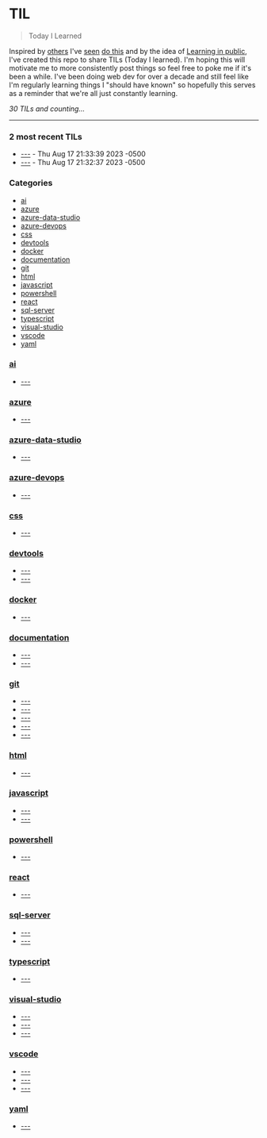 # TIL
> Today I Learned

Inspired by [others](https://github.com/jbranchaud/til) I've [seen](https://github.com/simonw/til) [do this](https://til.hashrocket.com/) and by the idea of [Learning in public](https://dev.to/jbranchaud/how-i-built-a-learning-machine-45k9), I've created this repo to share TILs (Today I learned).
I'm hoping this will motivate me to more consistently post things so feel free to poke me if it's been a while.
I've been doing web dev for over a decade and still feel like I'm regularly learning things I "should have known" so hopefully this serves as a reminder that we're all just constantly learning.


_30 TILs and counting..._

---

### 2 most recent TILs

- [---](git/ignore-revs-file.md) - Thu Aug 17 21:33:39 2023 -0500
- [---](git/branch-force.md) - Thu Aug 17 21:32:37 2023 -0500

### Categories

- [ai](#ai)
- [azure](#azure)
- [azure-data-studio](#azure-data-studio)
- [azure-devops](#azure-devops)
- [css](#css)
- [devtools](#devtools)
- [docker](#docker)
- [documentation](#documentation)
- [git](#git)
- [html](#html)
- [javascript](#javascript)
- [powershell](#powershell)
- [react](#react)
- [sql-server](#sql-server)
- [typescript](#typescript)
- [visual-studio](#visual-studio)
- [vscode](#vscode)
- [yaml](#yaml)

### [ai](#ai)
- [---](ai/chatgpt-explains.md)

### [azure](#azure)
- [---](azure/awesome-azd.md)

### [azure-data-studio](#azure-data-studio)
- [---](azure-data-studio/json-column.md)

### [azure-devops](#azure-devops)
- [---](azure-devops/submit-comment-hotkey.md)

### [css](#css)
- [---](css/stacking-context.md)

### [devtools](#devtools)
- [---](devtools/css-changes.md)
- [---](devtools/devtools-recorder.md)

### [docker](#docker)
- [---](docker/lazydocker.md)

### [documentation](#documentation)
- [---](documentation/c4-model.md)
- [---](documentation/sequence-diagrams.md)

### [git](#git)
- [---](git/branch-force.md)
- [---](git/git-extensions.md)
- [---](git/git-pickaxe.md)
- [---](git/ignore-revs-file.md)
- [---](git/reset-keep.md)

### [html](#html)
- [---](html/hidden-button-still-submits.md)

### [javascript](#javascript)
- [---](javascript/array-with.md)
- [---](javascript/types-with-jsdoc.md)

### [powershell](#powershell)
- [---](powershell/run-bash-script.md)

### [react](#react)
- [---](react/single-line-comments.md)

### [sql-server](#sql-server)
- [---](sql-server/system-table.md)
- [---](sql-server/table-variables.md)

### [typescript](#typescript)
- [---](typescript/nominal-types.md)

### [visual-studio](#visual-studio)
- [---](visual-studio/line-staging.md)
- [---](visual-studio/quick-add.md)
- [---](visual-studio/save-window-layout.md)

### [vscode](#vscode)
- [---](vscode/hover-css-selector.md)
- [---](vscode/paste-markdown-url.md)
- [---](vscode/wrap-text-html.md)

### [yaml](#yaml)
- [---](yaml/multiline-strings.md)


